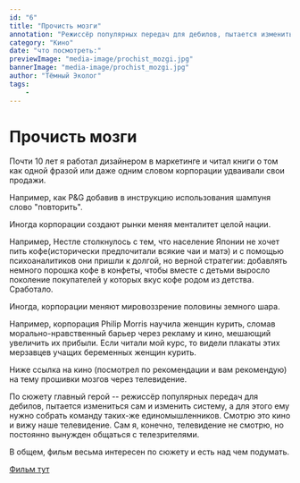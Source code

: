 ```yaml
---
id: "6"
title: "Прочисть мозги"
annotation: "Режиссёр популярных передач для дебилов, пытается измениться сам и изменить систему, а для этого ему нужно собрать команду таких-же единомышленников."
category: "Кино"
date: "что посмотреть:"
previewImage: "media-image/prochist_mozgi.jpg"
bannerImage: "media-image/prochist_mozgi.jpg"
author: "Тёмный Эколог"
tags:
    - 
---
```

# Прочисть мозги

Почти 10 лет я работал дизайнером в маркетинге и читал книги о том как одной фразой или даже одним словом корпорации удваивали свои продажи.

Например, как P&G добавив в инструкцию использования шампуня слово "повторить".

Иногда корпорации создают рынки меняя менталитет целой нации.

Например, Нестле столкнулось с тем, что население Японии не хочет пить кофе(исторически предпочитали всякие чаи и матэ) и с помощью психоаналитиков они пришли к долгой, но верной стратегии: добавлять немного порошка кофе в конфеты, чтобы вместе с детьми выросло поколение покупателей у которых вкус кофе родом из детства. Сработало.

Иногда, корпорации меняют мировоззрение половины земного шара.

Например, корпорация Philip Morris научила женщин курить, сломав морально-нравственный барьер через рекламу и кино, мешающий увеличить их прибыли. Если читали мой курс, то видели плакаты этих мерзавцев учащих беременных женщин курить.

Ниже ссылка на кино (посмотрел по рекомендации и вам рекомендую) на тему прошивки мозгов через телевидение.

По сюжету главный герой -- режиссёр популярных передач для дебилов, пытается измениться сам и изменить систему, а для этого ему нужно собрать команду таких-же единомышленников. Смотрю это кино и вижу наше телевидение. Сам я, конечно, телевидение не смотрю, но постоянно вынужден общаться с телезрителями.

В общем, фильм весьма интересен по сюжету и есть над чем подумать.


[Фильм тут](https://rutube.ru/video/aa9d53ad414645ca4ab28a4809a95faa/)